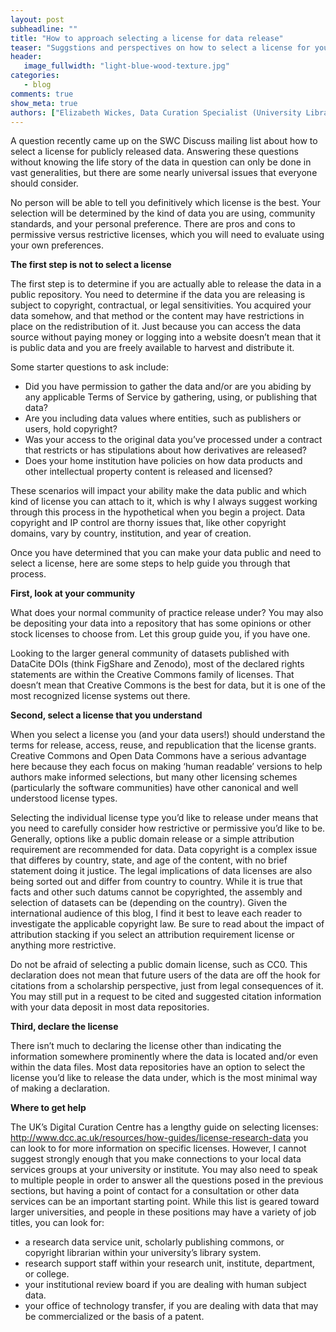```yaml
---
layout: post
subheadline: ""
title: "How to approach selecting a license for data release"
teaser: "Suggstions and perspectives on how to select a license for your data publication"
header:
   image_fullwidth: "light-blue-wood-texture.jpg"
categories:
   - blog
comments: true
show_meta: true
authors: ["Elizabeth Wickes, Data Curation Specialist (University Library), University of Illinois at Urbana-Champaign"]
---
```


A question recently came up on the SWC Discuss mailing list about how to select a license for publicly released data.  Answering these questions without knowing the life story of the data in question can only be done in vast generalities, but there are some nearly universal issues that everyone should consider.

No person will be able to tell you definitively which license is the best.  Your selection will be determined by the kind of data you are using, community standards, and your personal preference.  There are pros and cons to permissive versus restrictive licenses, which you will need to evaluate using your own preferences.

**The first step is not to select a license**

The first step is to determine if you are actually able to release the data in a public repository.  You need to determine if the data you are releasing is subject to copyright, contractual, or legal sensitivities.  You acquired your data somehow, and that method or the content may have restrictions in place on the redistribution of it.  Just because you can access the data source without paying money or logging into a website doesn’t mean that it is public data and you are freely available to harvest and distribute it. 

Some starter questions to ask include:

* Did you have permission to gather the data and/or are you abiding by any applicable Terms of Service by gathering, using, or publishing that data? 
* Are you including data values where entities, such as publishers or users, hold copyright? 
* Was your access to the original data you’ve processed under a contract that restricts or has stipulations about how derivatives are released?
* Does your home institution have policies on how data products and other intellectual property content is released and licensed?

These scenarios will impact your ability make the data public and which kind of license you can attach to it, which is why I always suggest working through this process in the hypothetical when you begin a project.  Data copyright and IP control are thorny issues that, like other copyright domains, vary by country, institution, and year of creation.  

Once you have determined that you can make your data public and need to select a license, here are some steps to help guide you through that process.

**First, look at your community**

What does your normal community of practice release under?  You may also be depositing your data into a repository that has some opinions or other stock licenses to choose from.  Let this group guide you, if you have one.

Looking to the larger general community of datasets published with DataCite DOIs (think FigShare and Zenodo), most of the declared rights statements are within the Creative Commons family of licenses.  That doesn’t mean that Creative Commons is the best for data, but it is one of the most recognized license systems out there.

**Second, select a license that you understand**

When you select a license you (and your data users!) should understand the terms for release, access, reuse, and republication that the license grants. Creative Commons and Open Data Commons have a serious advantage here because they each focus on making ‘human readable’ versions to help authors make informed selections, but many other licensing schemes (particularly the software communities) have other canonical and well understood license types.

Selecting the individual license type you’d like to release under means that you need to carefully consider how restrictive or permissive you’d like to be.  Generally, options like a public domain release or a simple attribution requirement are recommended for data.  Data copyright is a complex issue that differes by country, state, and age of the content, with no brief statement doing it justice.  The legal implications of data licenses are also being sorted out and differ from country to country.  While it is true that facts and other such datums cannot be copyrighted, the assembly and selection of datasets can be (depending on the country).  Given the international audience of this blog, I find it best to leave each reader to investigate the applicable copyright law.  Be sure to read about the impact of attribution stacking if you select an attribution requirement license or anything more restrictive.  

Do not be afraid of selecting a public domain license, such as CC0.  This declaration does not mean that future users of the data are off the hook for citations from a scholarship perspective, just from legal consequences of it.  You may still put in a request to be cited and suggested citation information with your data deposit in most data repositories.

**Third, declare the license**

There isn’t much to declaring the license other than indicating the information somewhere prominently where the data is located and/or even within the data files.  Most data repositories have an option to select the license you’d like to release the data under, which is the most minimal way of making a declaration.

**Where to get help**

The UK’s Digital Curation Centre has a lengthy guide on selecting licenses: http://www.dcc.ac.uk/resources/how-guides/license-research-data you can look to for more information on specific licenses.  However, I cannot suggest strongly enough that you make connections to your local data services groups at your university or institute.  You may also need to speak to multiple people in order to answer all the questions posed in the previous sections, but having a point of contact for a consultation or other data services can be an important starting point.  While this list is geared toward larger universities, and people in these positions may have a variety of job titles, you can look for:

* a research data service unit, scholarly publishing commons, or copyright librarian within your university’s library system.
* research support staff within your research unit, institute, department, or college.
* your institutional review board if you are dealing with human subject data.
* your office of technology transfer, if you are dealing with data that may be commercialized or the basis of a patent.


